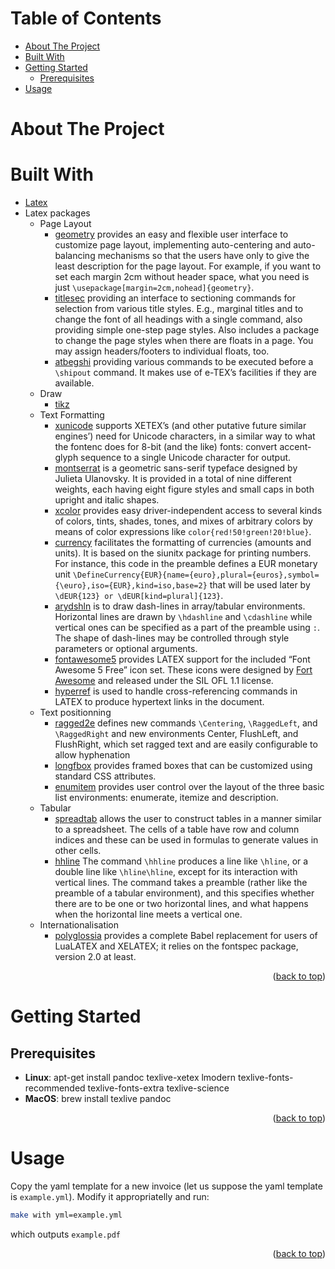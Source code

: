 <a name="readme-top"></a>

<!-- TABLE OF CONTENTS -->
# Table of Contents

* [About The Project](#about-the-project)
* [Built With](#built-with)
* [Getting Started](#getting-started)
    * [Prerequisites](#prerequisites)
* [Usage](#usage)

<!-- ABOUT THE PROJECT -->
# About The Project



# Built With

* [Latex](https://www.latex-project.org/)
* Latex packages
    * Page Layout
        * [geometry](https://www.ctan.org/pkg/geometry) provides an easy and flexible user interface to customize page layout, implementing auto-centering and auto-balancing mechanisms so that the users have only to give the least description for the page layout. For example, if you want to set each margin 2cm without header space, what you need is just `\usepackage[margin=2cm,nohead]{geometry}`.
        * [titlesec](https://www.ctan.org/pkg/titlesec) providing an interface to sectioning commands for selection from various title styles. E.g., marginal titles and to change the font of all headings with a single command, also providing simple one-step page styles. Also includes a package to change the page styles when there are floats in a page. You may assign headers/footers to individual floats, too.
        * [atbegshi](https://www.ctan.org/pkg/atbegshi) providing various commands to be executed before a `\shipout` command. It makes use of e-TEX’s facilities if they are available.
    * Draw
        * [tikz](https://www.ctan.org/pkg/tikz)
    * Text Formatting
        * [xunicode](https://www.ctan.org/pkg/xunicode) supports XETEX’s (and other putative future similar engines’) need for Unicode characters, in a similar way to what the fontenc does for 8-bit (and the like) fonts: convert accent-glyph sequence to a single Unicode character for output.
        * [montserrat](https://www.ctan.org/pkg/montserrat) is a geometric sans-serif typeface designed by Julieta Ulanovsky. It is provided in a total of nine different weights, each having eight figure styles and small caps in both upright and italic shapes.
        * [xcolor](https://www.ctan.org/pkg/xcolor) provides easy driver-independent access to several kinds of colors, tints, shades, tones, and mixes of arbitrary colors by means of color expressions like `color{red!50!green!20!blue}`.
        * [currency](https://www.ctan.org/tex-archive/macros/latex/contrib/currency) facilitates the formatting of currencies (amounts and units). It is based on the siunitx package for printing numbers. For instance, this code in the preamble defines a EUR monetary unit `\DefineCurrency{EUR}{name={euro},plural={euros},symbol={\euro},iso={EUR},kind=iso,base=2}` that will be used later by `\dEUR{123} or \dEUR[kind=plural]{123}`.
        * [arydshln](https://www.ctan.org/pkg/arydshln) is to draw dash-lines in array/tabular environments. Horizontal lines are drawn by `\hdashline` and `\cdashline` while vertical ones can be specified as a part of the preamble using `:`. The shape of dash-lines may be controlled through style parameters or optional arguments.
        * [fontawesome5](https://www.ctan.org/pkg/fontawesome5) provides LATEX support for the included “Font Awesome 5 Free” icon set. These icons were designed by [Fort Awesome](https://fontawesome.com/) and released under the SIL OFL 1.1 license.
        * [hyperref](https://www.ctan.org/pkg/hyperref) is used to handle cross-referencing commands in LATEX to produce hypertext links in the document.
    * Text positionning
        * [ragged2e](https://www.ctan.org/pkg/ragged2e) defines new commands `\Centering`, `\RaggedLeft`, and `\RaggedRight` and new environments Center, FlushLeft, and FlushRight, which set ragged text and are easily configurable to allow hyphenation
        * [longfbox](https://www.ctan.org/pkg/longfbox) provides framed boxes that can be customized using standard CSS attributes.
        * [enumitem](https://www.ctan.org/pkg/enumitem) provides user control over the layout of the three basic list environments: enumerate, itemize and description.
    * Tabular
        * [spreadtab](https://www.ctan.org/pkg/spreadtab) allows the user to construct tables in a manner similar to a spreadsheet. The cells of a table have row and column indices and these can be used in formulas to generate values in other cells.
        * [hhline](https://www.ctan.org/pkg/hhline) The command `\hhline` produces a line like `\hline`, or a double line like `\hline\hline`, except for its interaction with vertical lines. The command takes a preamble (rather like the preamble of a tabular environment), and this specifies whether there are to be one or two horizontal lines, and what happens when the horizontal line meets a vertical one.
    * Internationalisation
        * [polyglossia](https://www.ctan.org/pkg/polyglossia) provides a complete Babel replacement for users of LuaLATEX and XELATEX; it relies on the fontspec package, version 2.0 at least.

<p align="right">(<a href="#readme-top">back to top</a>)</p>

# Getting Started

## Prerequisites

* **Linux**: apt-get install pandoc texlive-xetex lmodern texlive-fonts-recommended texlive-fonts-extra texlive-science
* **MacOS**: brew install texlive pandoc

<p align="right">(<a href="#readme-top">back to top</a>)</p>

# Usage

Copy the yaml template for a new invoice (let us suppose the yaml template is `example.yml`). Modify it appropriatelly and run:

```bash
make with yml=example.yml
```

which outputs `example.pdf`

<p align="right">(<a href="#readme-top">back to top</a>)</p>
